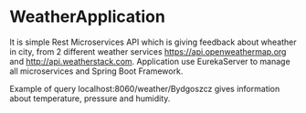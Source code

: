# WeatherApplication

It is simple Rest Microservices API which is giving feedback about wheather in city, from 2 different weather services https://api.openweathermap.org
and http://api.weatherstack.com. Application use EurekaServer  to manage all microservices and Spring Boot Framework.

Example of query localhost:8060/weather/Bydgoszcz gives information about temperature, pressure and humidity. 

